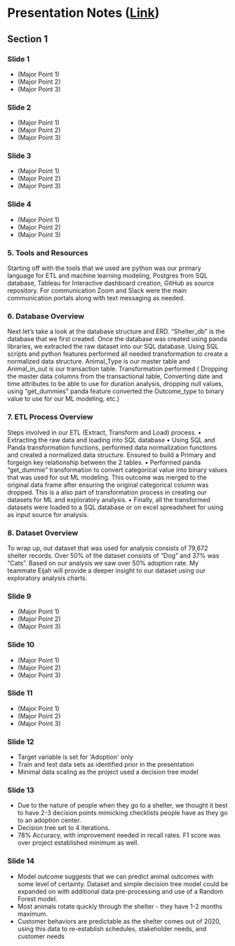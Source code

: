 # Presentation Notes ([Link](https://docs.google.com/presentation/d/1iW0jeJ_2Y8J-VYC2PSrM4IDRTO_WTtGhs1lI-W8mLro/edit?usp=sharing))

## Section 1

### Slide 1
* (Major Point 1)
* (Major Point 2)
* (Major Point 3)

### Slide 2
* (Major Point 1)
* (Major Point 2)
* (Major Point 3)

### Slide 3
* (Major Point 1)
* (Major Point 2)
* (Major Point 3)

### Slide 4
* (Major Point 1)
* (Major Point 2)
* (Major Point 3)

### **5. Tools and Resources**

Starting off with the tools that we used are python was our primary language for ETL and machine learning modeling, Postgres from SQL database, Tableau for Interactive dashboard creation, GitHub as source repository. For communication Zoom and Slack were the main communication portals along with text messaging as needed.

### **6. Database Overview**

Next let’s take a look at the database structure and ERD. “Shelter_db” is the database that we first created. Once the database was created using panda libraries, we extracted the raw dataset into our SQL database. Using SQL scripts and python features performed all needed transformation to create a normalized data structure. Animal_Type is our master table and Animal_in_out is our transaction table. Transformation performed ( Dropping the master data columns from the transactional table, Converting date and time attributes to be able to use for duration analysis, dropping null values, using “get_dummies” panda feature converted the Outcome_type to binary value to use for our ML modeling, etc.) 

### **7. ETL Process Overview**

 Steps involved in our ETL (Extract, Transform and Load) process.
•	Extracting the raw data and loading into SQL database
•	Using SQL and Panda transformation functions, performed data normalization functions and created a normalized data structure. Ensured to build a Primary and forgeign key relationship between the 2 tables.
•	Performed panda “get_dummie” transformation to convert categorical value into binary values that was used for out ML modeling. This outcome was merged to the original data frame after ensuring the original categorical column was dropped. This is a also part of transformation process in creating our datasets for ML and exploratory analysis.
•	Finally, all the transformed datasets were loaded to a SQL database or on excel spreadsheet for using as input source for analysis.

### **8. Dataset Overview**

To wrap up, out dataset that was used for analysis consists of 79,672 shelter records. Over 50% of the dataset consists of “Dog” and 37% was “Cats”. Based on our analysis we saw over 50% adoption rate.
My teammate Eijah will provide a deeper insight to our dataset using our exploratory analysis charts.

### Slide 9
* (Major Point 1)
* (Major Point 2)
* (Major Point 3)

### Slide 10
* (Major Point 1)
* (Major Point 2)
* (Major Point 3)

### Slide 11
* (Major Point 1)
* (Major Point 2)
* (Major Point 3)

### Slide 12
* Target variable is set for 'Adoption' only
* Train and test data sets as identified prior in the presentation
* Minimal data scaling as the project used a decision tree model

### Slide 13
* Due to the nature of people when they go to a shelter, we thought it best to have 2-3 decision points mimicking checklists people have as they go to an adoption center.
* Decision tree set to 4 iterations.
* 78% Accuracy, with improvement needed in recall rates. F1 score was over project established minimum as well.

### Slide 14
* Model outcome suggests that we can predict animal outcomes with some level of certainty. Dataset and simple decision tree model could be expanded on with additional data pre-processing and use of a Random Forest model.
* Most animals rotate quickly through the shelter - they have 1-2 months maximum.
* Customer behaviors are predictable as the shelter comes out of 2020, using this data to re-establish schedules, stakeholder needs, and customer needs
